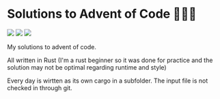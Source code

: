 # Solutions to Advent of Code 🎄🎄🎄

![](https://img.shields.io/badge/day%20📅-19-blue) ![](https://img.shields.io/badge/stars%20⭐-16-yellow) ![](https://img.shields.io/badge/days%20completed-8-red)

My solutions to advent of code.

All written in Rust (I'm a rust beginner so it was done for practice and the solution may not be optimal regarding runtime and style)

Every day is wirtten as its own cargo in a subfolder. The input file is not checked in through git.